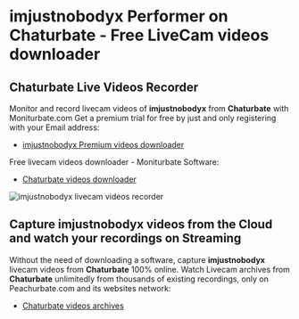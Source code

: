 # imjustnobodyx Performer on Chaturbate - Free LiveCam videos downloader

## Chaturbate Live Videos Recorder

Monitor and record livecam videos of **imjustnobodyx** from **Chaturbate** with Moniturbate.com
Get a premium trial for free by just and only registering with your Email address:
* [imjustnobodyx Premium videos downloader](https://moniturbate.com/request-demo-licence-key.html)

Free livecam videos downloader - Moniturbate Software:
* [Chaturbate videos downloader](https://moniturbate.com/moniturbate-download-software.html)

![imjustnobodyx livecam videos recorder](https://peachurnet.com/templates/moniturbate-software.png)


## Capture imjustnobodyx videos from the Cloud and watch your recordings on Streaming

Without the need of downloading a software, capture **imjustnobodyx** livecam videos from **Chaturbate** 100% online.
Watch Livecam archives from **Chaturbate** unlimitedly from thousands of existing recordings, only on Peachurbate.com and its websites network:
* [Chaturbate videos archives](https://peachurnet.com/)
